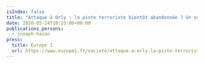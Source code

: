 ```yaml
---
isIndex: false
title: "Attaque à Orly : la piste terroriste bientôt abandonnée ? Un soulagement pour la défense"
date: 2020-05-24T10:23:06+00:00
publications_persons:
  - joseph-hazan
press:
  title: Europe 1
  url: https://www.europe1.fr/societe/attaque-a-orly-la-piste-terroriste-bientot-abandonnee-un-soulagement-pour-la-defense-3970466
---
```

